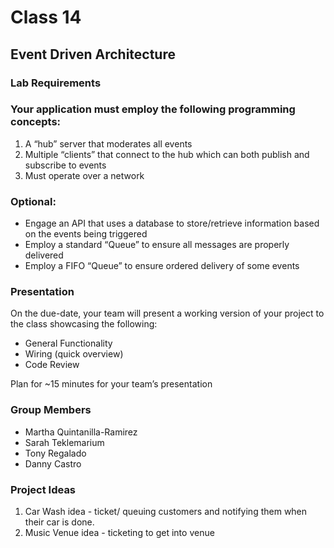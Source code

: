 # Class 14

## Event Driven Architecture

### Lab Requirements
### Your application must employ the following programming concepts:

1. A “hub” server that moderates all events
2. Multiple “clients” that connect to the hub which can both publish and subscribe to events
3. Must operate over a network

### Optional:

- Engage an API that uses a database to store/retrieve information based on the events being triggered
- Employ a standard “Queue” to ensure all messages are properly delivered
- Employ a FIFO “Queue” to ensure ordered delivery of some events

### Presentation
On the due-date, your team will present a working version of your project to the class showcasing the following:

- General Functionality
- Wiring (quick overview)
- Code Review

Plan for ~15 minutes for your team’s presentation


### Group Members
- Martha Quintanilla-Ramirez
- Sarah Teklemarium
- Tony Regalado
- Danny Castro

### Project Ideas
1. Car Wash idea - ticket/ queuing customers and notifying them when their car is done.
2. Music Venue idea - ticketing to get into venue
